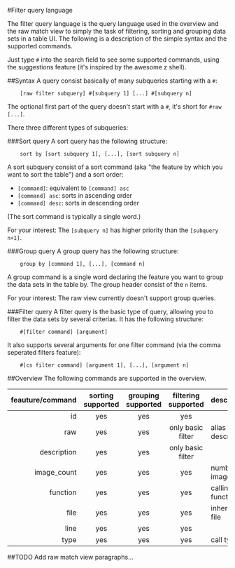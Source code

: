 #Filter query language

The filter query language is the query language used in the overview and the raw match view to simply the task of filtering, sorting and grouping data sets in a table UI.
The following is a description of the simple syntax and the supported commands.

Just type `#` into the search field to see some supported commands, using the suggestions feature (it's inspired by the awesome z shell).

##Syntax
A query consist basically of many subqueries starting with a `#`:
```
	[raw filter subquery] #[subquery 1] [...] #[subquery n]
```
The optional first part of the query doesn't start with a `#`, it's short for `#raw [...]`.


There three different types of subqueries:

###Sort query
A sort query has the following structure:
```
	sort by [sort subquery 1], [...], [sort subquery n]
```

A sort subquery consist of a sort command (aka "the feature by which you want to sort the table") and a sort order:
- `[command]`: equivalent to `[command] asc`
- `[command] asc`: sorts in ascending order
- `[command] desc`: sorts in descending order

(The sort command is typically a single word.)

For your interest: The `[subquery n]` has higher priority than the `[subquery n+1]`. 

###Group query
A group query has the following structure:
```
	group by [command 1], [...], [command n]
```
A group command is a single word declaring the feature you want to group the data sets in the table by.
The group header consist of the `n` items.

For your interest: The raw view currently doesn't support group queries.

###Filter query
A filter query is the basic type of query, allowing you to filter the data sets by several criterias.
It has the following structure:
```
	#[filter command] [argument]
```
It also supports several arguments for one filter command (via the comma seperated filters feature):
```
	#[cs filter command] [argument 1], [...], [argument n]
```

##Overview
The following commands are supported in the overview.

feauture/command | sorting supported | grouping supported | filtering supported | description
----------------:|:-----------------:|:------------------:|:-------------------:|:---------------------
id               | yes               | yes                | yes                 |
raw              | yes               | yes                | only basic filter   | alias for description
description      | yes               | yes                | only basic filter   |
image_count      | yes               | yes                | yes                 | number of images
function         | yes               | yes                | yes                 | calling function
file             | yes               | yes                | yes                 | inheriting file
line             | yes               | yes                | yes                 |
type             | yes               | yes                | yes                 | call type   
            

##TODO
Add raw match view paragraphs... 
